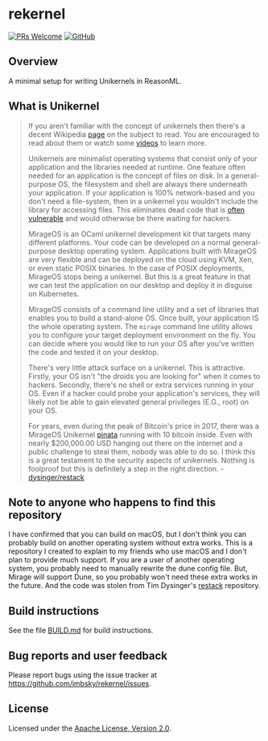 # rekernel

[![PRs Welcome](https://img.shields.io/badge/PRs-welcome-brightgreen.svg?style=flat-square)](http://makeapullrequest.com)
[![GitHub](https://img.shields.io/github/license/imbsky/dvm?color=brightgreen&style=flat-square)](https://github.com/imbsky/dvm/blob/master/LICENSE)

## Overview

A minimal setup for writing Unikernels in ReasonML.

## What is Unikernel

> If you aren't familiar with the concept of unikernels then there's a decent
> Wikipedia [page](https://en.wikipedia.org/wiki/Unikernel) on the subject to
> read. You are encouraged to read about them or watch some
> [videos](https://www.youtube.com/results?search_query=unikernel) to learn
> more.
>
> Unikernels are minimalist operating systems that consist only of your
> application and the libraries needed at runtime. One feature often needed for
> an application is the concept of files on disk. In a general-purpose OS, the
> filesystem and shell are always there underneath your application. If your
> application is 100% network-based and you don't need a file-system, then in a
> unikernel you wouldn't include the library for accessing files. This
> eliminates dead code that is
> [often](https://www.cvedetails.com/product/47/Linux-Linux-Kernel.html?vendor_id=33)
> [vulnerable](https://www.cvedetails.com/product/21050/GNU-Bash.html?vendor_id=72)
> and would otherwise be there waiting for hackers.
>
> MirageOS is an OCaml unikernel development kit that targets many different
> platforms. Your code can be developed on a normal general-purpose desktop
> operating system. Applications built with MirageOS are very flexible and can
> be deployed on the cloud using KVM, Xen, or even static POSIX binaries. In the
> case of POSIX deployments, MirageOS stops being a unikernel. But this is a
> great feature in that we can test the application on our desktop and deploy it
> in disguise on Kubernetes.
>
> MirageOS consists of a command line utility and a set of libraries that
> enables you to build a stand-alone OS. Once built, your application IS the
> whole operating system. The `mirage` command line utility allows you to
> configure your target deployment environment on the fly. You can decide where
> you would like to run your OS after you've written the code and tested it on
> your desktop.
>
> There's very little attack surface on a unikernel. This is attractive.
> Firstly, your OS isn't "the droids you are looking for" when it comes to
> hackers. Secondly, there's no shell or extra services running in your OS. Even
> if a hacker could probe your application's services, they will likely not be
> able to gain elevated general privileges (E.G., root) on your OS.
>
> For years, even during the peak of Bitcoin's price in 2017, there was a
> MirageOS Unikernel [pinata](https://mirage.io/blog/bitcoin-pinata-results)
> running with 10 bitcoin inside. Even with nearly \$200,000.00 USD hanging out
> there on the internet and a public challenge to steal them, nobody was able to
> do so. I think this is a great testament to the security aspects of
> unikernels. Nothing is foolproof but this is definitely a step in the right
> direction. - [dysinger/restack](https://github.com/dysinger/restack)

## Note to anyone who happens to find this repository

I have confirmed that you can build on macOS, but I don't think you can probably
build on another operating system without extra works. This is a repository I
created to explain to my friends who use macOS and I don't plan to provide much
support. If you are a user of another operating system, you probably need to
manually rewrite the dune config file. But, Mirage will support Dune, so you
probably won't need these extra works in the future. And the code was stolen
from Tim Dysinger's [restack](https://github.com/dysinger/restack) repository.

## Build instructions

See the file [BUILD.md](BUILD.md) for build instructions.

## Bug reports and user feedback

Please report bugs using the issue tracker at
<https://github.com/imbsky/rekernel/issues>.

## License

Licensed under the
[Apache License, Version 2.0](https://www.apache.org/licenses/LICENSE-2.0).
